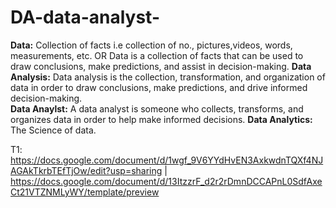 # DA-data-analyst-

**Data:** Collection of facts i.e collection of no., pictures,videos, words, measurements, etc. OR Data is a collection of facts that can be used to draw conclusions, make predictions, and assist in decision-making. 
**Data Analysis:** Data analysis is the collection, transformation, and organization of data in order to draw conclusions, make predictions, and drive informed decision-making.  
**Data Anaylst:** A data analyst is someone who collects, transforms, and organizes data in order to help make informed decisions.
**Data Analytics:** The Science of data.



T1: https://docs.google.com/document/d/1wgf_9V6YYdHvEN3AxkwdnTQXf4NJAGAkTkrbTEfTjOw/edit?usp=sharing   |   
    https://docs.google.com/document/d/13ItzzrF_d2r2rDmnDCCAPnL0SdfAxeCt21VTZNMLyWY/template/preview



